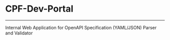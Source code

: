 # CPF-Dev-Portal
-----------------
Internal Web Application for OpenAPI Specification (YAML/JSON) Parser and Validator
